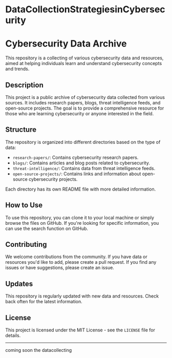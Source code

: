 # DataCollectionStrategiesinCybersecurity

# Cybersecurity Data Archive

This repository is a collecting of various cybersecurity data and resources, aimed at helping individuals learn and understand cybersecurity concepts and trends.

## Description

This project is a public archive of cybersecurity data collected from various sources. It includes research papers, blogs, threat intelligence feeds, and open-source projects. The goal is to provide a comprehensive resource for those who are learning cybersecurity or anyone interested in the field.

## Structure

The repository is organized into different directories based on the type of data:

- `research-papers/`: Contains cybersecurity research papers.
- `blogs/`: Contains articles and blog posts related to cybersecurity.
- `threat-intelligence/`: Contains data from threat intelligence feeds.
- `open-source-projects/`: Contains links and information about open-source cybersecurity projects.

Each directory has its own README file with more detailed information.

## How to Use

To use this repository, you can clone it to your local machine or simply browse the files on GitHub. If you're looking for specific information, you can use the search function on GitHub.

## Contributing

We welcome contributions from the community. If you have data or resources you'd like to add, please create a pull request. If you find any issues or have suggestions, please create an issue.

## Updates

This repository is regularly updated with new data and resources. Check back often for the latest information.

## License

This project is licensed under the MIT License - see the `LICENSE` file for details.

---
coming soon the datacollecting 
